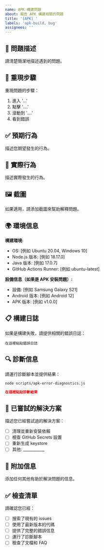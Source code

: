 ```yaml
---
name: APK 構建問題
about: 報告 APK 構建相關的問題
title: '[APK] '
labels: 'apk-build, bug'
assignees: ''
---
```


## 🐛 問題描述

請清楚簡潔地描述遇到的問題。

## 🔄 重現步驟

重現問題的步驟：

1. 進入 '...'
2. 點擊 '....'
3. 滾動到 '....'
4. 看到錯誤

## ✅ 預期行為

描述您期望發生的行為。

## 📱 實際行為

描述實際發生的行為。

## 🖼️ 截圖

如果適用，請添加截圖來幫助解釋問題。

## 🌍 環境信息

**構建環境:**
- OS: [例如 Ubuntu 20.04, Windows 10]
- Node.js 版本: [例如 18.17.0]
- Java 版本: [例如 17.0.7]
- GitHub Actions Runner: [例如 ubuntu-latest]

**設備信息（如果是 APK 安裝問題）:**
- 設備: [例如 Samsung Galaxy S21]
- Android 版本: [例如 Android 12]
- APK 版本: [例如 v1.0.0]

## 📋 構建日誌

如果是構建失敗，請提供相關的錯誤日誌：

```
在這裡粘貼錯誤日誌
```

## 🔍 診斷信息

請運行診斷腳本並提供結果：

```bash
node scripts/apk-error-diagnostics.js
```

```json
在這裡粘貼診斷結果
```

## 🧪 已嘗試的解決方案

描述您已經嘗試過的解決方案：

- [ ] 清理並重新安裝依賴
- [ ] 檢查 GitHub Secrets 設置
- [ ] 重新生成 keystore
- [ ] 其他: ___________

## 📎 附加信息

添加任何其他有助於解決問題的信息。

## ✅ 檢查清單

請確認您已經：

- [ ] 搜索了現有的 issues
- [ ] 使用了最新版本的代碼
- [ ] 提供了完整的錯誤信息
- [ ] 運行了診斷腳本
- [ ] 檢查了文檔和 FAQ
